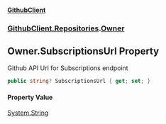 #### [GithubClient](index.md 'index')
### [GithubClient.Repositories](GithubClient.Repositories.md 'GithubClient.Repositories').[Owner](GithubClient.Repositories.Owner.md 'GithubClient.Repositories.Owner')

## Owner.SubscriptionsUrl Property

Github API Url for Subscriptions endpoint

```csharp
public string? SubscriptionsUrl { get; set; }
```

#### Property Value
[System.String](https://docs.microsoft.com/en-us/dotnet/api/System.String 'System.String')